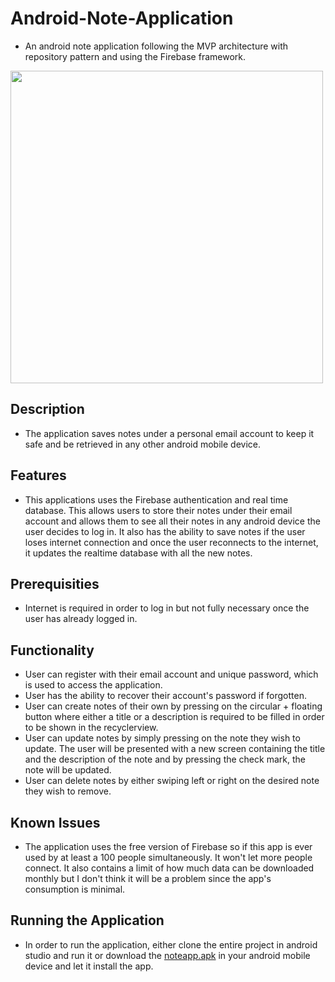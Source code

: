 # Android-Note-Application
- An android note application following the MVP architecture with repository pattern and using the Firebase framework.
<img src="https://user-images.githubusercontent.com/35089063/50620962-660eba00-0ec8-11e9-9abd-4b57e65d40f4.png" height="500">

## Description
- The application saves notes under a personal email account to keep it safe and be retrieved in any other android mobile device.
## Features
- This applications uses the Firebase authentication and real time database. This allows users to store their notes under their email account and allows them to see all their notes in any android device the user decides to log in. It also has the ability to save notes if the user loses internet connection and once the user reconnects to the internet, it updates the realtime database with all the new notes.
## Prerequisities
- Internet is required in order to log in but not fully necessary once the user has already logged in.
## Functionality
- User can register with their email account and unique password, which is used to access the application.
- User has the ability to recover their account's password if forgotten.
- User can create notes of their own by pressing on the circular + floating button where either a title or a description is required to be filled in order to be shown in the recyclerview.
- User can update notes by simply pressing on the note they wish to update. The user will be presented with a new screen containing the title and the description of the note and by pressing the check mark, the note will be updated.
- User can delete notes by either swiping left or right on the desired note they wish to remove.
## Known Issues
- The application uses the free version of Firebase so if this app is ever used by at least a 100 people simultaneously. It won't let more people connect. It also contains a limit of how much data can be downloaded monthly but I don't think it will be a problem since the app's consumption is minimal.
## Running the Application
- In order to run the application, either clone the entire project in android studio and run it or download the [noteapp.apk](https://github.com/Mateaus/Android-Note-Application/tree/master/app/release) in your android mobile device and let it install the app.

